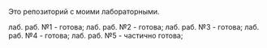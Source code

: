 Это репозиторий с моими лабораторными.

лаб. раб. №1 - готова;
лаб. раб. №2 - готова;
лаб. раб. №3 - готова;
лаб. раб. №4 - готова;
лаб. раб. №5 - частично готова;

